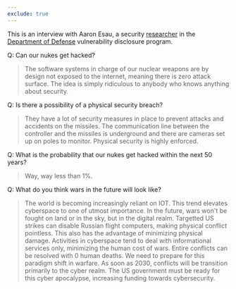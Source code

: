 ```yaml
---
exclude: true
---
```


This is an interview with Aaron Esau, a security [researcher](https://twitter.com/dc3vdp/status/1125483870902788100) in the [Department of Defense](https://hackerone.com/arinerron2) vulnerability disclosure program.

Q: Can our nukes get hacked? 

> The software systems in charge of our nuclear weapons are by design not exposed to the internet, meaning there is zero attack surface. The idea is simply ridiculous to anybody who knows anything about security.

Q: Is there a possibility of a physical security breach? 

> They have a lot of security measures in place to prevent attacks and accidents on the missiles. The communication line between the controller and the missiles is underground and there are cameras set up on poles to monitor. Physical security is highly enforced.

Q: What is the probability that our nukes get hacked within the next 50 years? 

> Way, way less than 1%.

Q: What do you think wars in the future will look like? 

> The world is becoming increasingly reliant on IOT. This trend elevates cyberspace to one of utmost importance. In the future, wars won't be fought on land or in the sky, but in the digital realm. Targetted US strikes can disable Russian flight computers, making physical conflict pointless. This also has the advantage of minimizing physical damage. Activities in cyberspace tend to deal with informational services only, minimizing the human cost of wars. Entire conflicts can be resolved with 0 human deaths. We need to prepare for this paradigm shift in warfare. As soon as 2030, conflicts will be transition primarily to the cyber realm. The US government must be ready for this cyber apocalypse, increasing funding towards cybersecurity.
